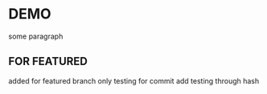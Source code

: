 # DEMO
some paragraph
## FOR FEATURED
added for featured branch only
testing for commit
add
testing through hash